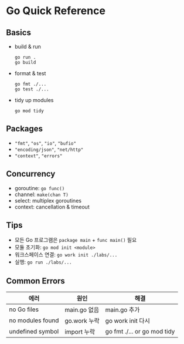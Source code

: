 
# Go Quick Reference

## Basics
- build & run  
  ~~~
  go run .
  go build
  ~~~
- format & test  
  ~~~
  go fmt ./...
  go test ./...
  ~~~
- tidy up modules  
  ~~~
  go mod tidy
  ~~~

## Packages
- `"fmt"`, `"os"`, `"io"`, `"bufio"`
- `"encoding/json"`, `"net/http"`
- `"context"`, `"errors"`

## Concurrency
- goroutine: `go func()`
- channel: `make(chan T)`
- select: multiplex goroutines
- context: cancellation & timeout

## Tips
- 모든 Go 프로그램은 `package main` + `func main()` 필요
- 모듈 초기화: `go mod init <module>`
- 워크스페이스 연결: `go work init ./labs/...`
- 실행: `go run ./labs/...`

## Common Errors
| 에러 | 원인 | 해결 |
|------|------|------|
| no Go files | main.go 없음 | main.go 추가 |
| no modules found | go.work 누락 | go work init 다시 |
| undefined symbol | import 누락 | go fmt ./... or go mod tidy |

